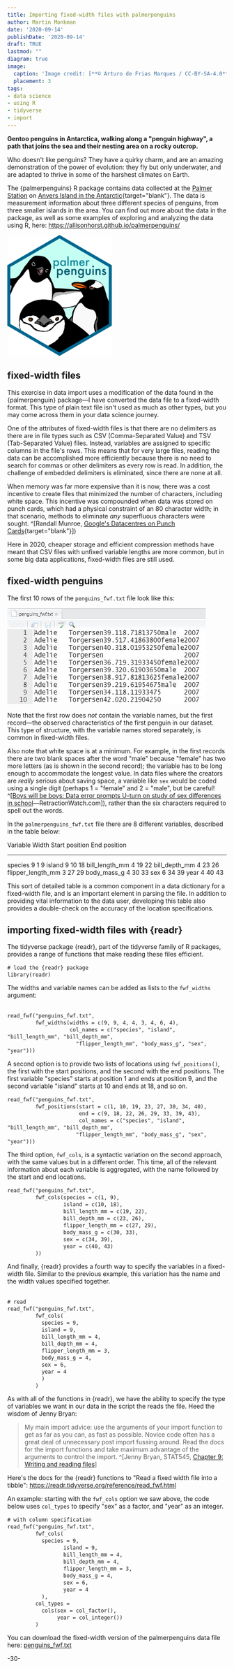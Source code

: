 ```yaml
---
title: Importing fixed-width files with palmerpenguins
author: Martin Monkman
date: '2020-09-14'
publishDate: '2020-09-14'
draft: TRUE
lastmod: ""
diagram: true
image:
  caption: 'Image credit: [**© Arturo de Frias Marques / CC-BY-SA-4.0**](https://en.wikipedia.org/wiki/Gentoo_penguin#/media/File:Gentoo_Penguin_AdF.jpg)'
  placement: 3
tags:
- data science
- using R
- tidyverse
- import
---
```


__Gentoo penguins in Antarctica, walking along a "penguin highway", a path that joins the sea and their nesting area on a rocky outcrop.__


Who doesn't like penguins? They have a quirky charm, and are an amazing demonstration of the power of evolution: they fly but only underwater, and are adapted to thrive in some of the harshest climates on Earth.

The {palmerpenguins} R package contains data collected at the [Palmer Station](https://www.usap.gov/videoclipsandmaps/palwebcam.cfm) on [Anvers Island in the Antarctic](https://www.openstreetmap.org/search?query=palmer%20road#map=16/-64.7741/-64.0503){target="blank"}. The data is measurement information about three different species of penguins, from three smaller islands in the area. You can find out more about the data in the package, as well as some examples of exploring and analyzing the data using R, here: https://allisonhorst.github.io/palmerpenguins/ 

![palmerpenguins](logo.png)

## fixed-width files

This exercise in data import uses a modification of the data found in the {palmerpenguin} package—I have converted the data file to a fixed-width format. This type of plain text file isn't used as much as other types, but you may come across them in your data science journey. 

One of the attributes of fixed-width files is that there are no delimiters as there are in file types such as CSV (Comma-Separated Value) and TSV (Tab-Separated Value) files. Instead, variables are assigned to specific columns in the file's rows. This means that for very large files, reading the data can be accomplished more efficiently because there is no need to search for commas or other delimiters as every row is read. In addition, the challenge of embedded delimiters is eliminated, since there are none at all.

When memory was far more expensive than it is now, there was a cost incentive to create files that minimized the number of characters, including white space. This incentive was compounded when data was stored on punch cards, which had a physical constraint of an 80 character width; in that scenario, methods to eliminate _any_ superfluous characters were sought. ^[Randall Munroe, [Google's Datacentres on Punch Cards](https://what-if.xkcd.com/63/){target="blank"}])

Here in 2020, cheaper storage and efficient compression methods have meant that CSV files with unfixed variable lengths are more common, but in some big data applications, fixed-width files are still used.


## fixed-width penguins

The first 10 rows of the `penguins_fwf.txt` file look like this:

![penguins_fwf.txt](penguins_10rows.JPG)

Note that the first row does _not_ contain the variable names, but the first record—the observed characteristics of the first penguin in our dataset. This type of structure, with the variable names stored separately, is common in fixed-width files.

Also note that white space is at a minimum. For example, in the first records there are two blank spaces after the word "male" because "female" has two more letters (as is shown in the second record); the variable has to be long enough to accommodate the longest value. In data files where the creators are _really_ serious about saving space, a variable like `sex` would be coded using a single digit (perhaps 1 = "female" and 2 = "male", but be careful! ^[[Boys will be boys: Data error prompts U-turn on study of sex differences in school](https://retractionwatch.com/2017/10/17/boys-will-boys-data-error-prompts-u-turn-study-sex-differences-school/)—RetractionWatch.com]), rather than the six characters required to spell out the words.


In the `palmerpenguins_fwf.txt` file there are 8 different variables, described in the table below:

Variable           Width   Start position   End position
--------           -----   --------------   ------------
species            9       1                9
island             9       10               18
bill_length_mm     4       19               22
bill_depth_mm      4       23               26
flipper_length_mm  3       27               29
body_mass_g        4       30               33
sex                6       34               39
year               4       40               43

This sort of detailed table is a common component in a data dictionary for a fixed-width file, and is an important element in parsing the file. In addition to providing vital information to the data user, developing this table also provides a double-check on the accuracy of the location specifications.



## importing fixed-width files with {readr} 

The tidyverse package {readr}, part of the tidyverse family of R packages, provides a range of functions that make reading these files efficient.

```{r}
# load the {readr} package
library(readr)
```


The widths and variable names can be added as lists to the `fwf_widths` argument:

```{r message=FALSE, error=FALSE, warning=FALSE}

read_fwf("penguins_fwf.txt",
         fwf_widths(widths = c(9, 9, 4, 4, 3, 4, 6, 4),
                    col_names = c("species", "island", "bill_length_mm", "bill_depth_mm",
                      "flipper_length_mm", "body_mass_g", "sex", "year")))

```

A second option is to provide two lists of locations using `fwf_positions()`, the first with the start positions, and the second with the end positions. The first variable "species" starts at position 1 and ends at position 9, and the second variable "island" starts at 10 and ends at 18, and so on.


```{r message=FALSE, error=FALSE, warning=FALSE}
read_fwf("penguins_fwf.txt",
         fwf_positions(start = c(1, 10, 19, 23, 27, 30, 34, 40),
                       end = c(9, 18, 22, 26, 29, 33, 39, 43),
                       col_names = c("species", "island", "bill_length_mm", "bill_depth_mm",
                      "flipper_length_mm", "body_mass_g", "sex", "year")))

```


The third option, `fwf_cols`, is a syntactic variation on the second approach, with the same values but in a different order. This time, all of the relevant information about each variable is aggregated, with the name followed by the start and end locations.

```{r message=FALSE, error=FALSE, warning=FALSE}
read_fwf("penguins_fwf.txt",
         fwf_cols(species = c(1, 9),
                  island = c(10, 18),
                  bill_length_mm = c(19, 22),
                  bill_depth_mm = c(23, 26),
                  flipper_length_mm = c(27, 29),
                  body_mass_g = c(30, 33),
                  sex = c(34, 39),
                  year = c(40, 43)
         ))

```

And finally, {readr} provides a fourth way to specify the variables in a fixed-width file. Similar to the previous example, this variation has the name and the width values specified together.

```{r message=FALSE, error=FALSE, warning=FALSE}

# read 
read_fwf("penguins_fwf.txt", 
         fwf_cols(
           species = 9,
           island = 9,
           bill_length_mm = 4,
           bill_depth_mm = 4,
           flipper_length_mm = 3,
           body_mass_g = 4,
           sex = 6,
           year = 4
           )
         )

```

As with all of the functions in {readr}, we have the ability to specify the type of variables we want in our data in the script the reads the file. Heed the wisdom of Jenny Bryan:

> My main import advice: use the arguments of your import function to get as far as you can, as fast as possible. Novice code often has a great deal of unnecessary post import fussing around. Read the docs for the import functions and take maximum advantage of the arguments to control the import. ^[Jenny Bryan, STAT545, [Chapter 9: Writing and reading files](https://stat545.com/import-export.html)]

Here's the docs for the {readr} functions to "Read a fixed width file into a tibble": https://readr.tidyverse.org/reference/read_fwf.html 


An example: starting with the `fwf_cols` option we saw above, the code below uses `col_types` to specify "sex" as a factor, and "year" as an integer.

```{r message=FALSE, error=FALSE, warning=FALSE}
# with column specification
read_fwf("penguins_fwf.txt", 
         fwf_cols(
           species = 9, 
                  island = 9,
                  bill_length_mm = 4,
                  bill_depth_mm = 4,
                  flipper_length_mm = 3,
                  body_mass_g = 4,
                  sex = 6,
                  year = 4
           ),
         col_types =
           cols(sex = col_factor(),
                year = col_integer())
         )
```



You can download the fixed-width version of the palmerpenguins data file here: [penguins_fwf.txt](https://drive.google.com/file/d/1_TaotqgmiQqw0fShrEKueU5nM_RkuHbp/view?usp=sharing)


-30-